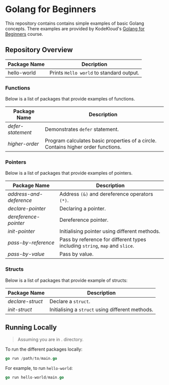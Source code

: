 # Golang for Beginners

This repository contains contains simple examples of basic Golang concepts. There examples are provided by KodeKloud's
[Golang for Beginners](https://learn.kodekloud.com/courses/golang) course.

## Repository Overview

| Package Name | Decription                               |
| ------------ | ---------------------------------------- |
| hello-world  | Prints `Hello world` to standard output. |

### Functions

Below is a list of packages that provide examples of functions.

| Package Name      | Description                                                                       |
| ----------------- | --------------------------------------------------------------------------------- |
| _defer-statement_ | Demonstrates `defer` statement.                                                   |
| _higher-order_    | Program calculates basic properties of a circle. Contains higher order functions. |

### Pointers

Below is a list of packages that provide examples of pointers.

| Package Name            | Description                                                                  |
| ----------------------- | ---------------------------------------------------------------------------- |
| _address-and-deference_ | Address `(&)` and dereference operators `(*)`.                               |
| _declare-pointer_       | Declaring a pointer.                                                         |
| _dereference-pointer_   | Dereference pointer.                                                         |
| _init-pointer_          | Initialising pointer using different methods.                                |
| _pass-by-reference_     | Pass by reference for different types including `string`, `map` and `slice`. |
| _pass-by-value_         | Pass by value.                                                               |

### Structs

Below is a list of packages that provide example of structs:

| Package Name     | Description                                      |
| ---------------- | ------------------------------------------------ |
| _declare-struct_ | Declare a `struct`.                              |
| _init-struct_    | Initialising a `struct` using different methods. |

## Running Locally

> Assuming you are in . directory.

To run the different packages locally:

```go
go run /path/to/main.go
```

For example, to run `hello-world`:

```go
go run hello-world/main.go
```
